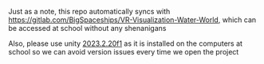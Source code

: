 Just as a note, this repo automatically syncs with https://gitlab.com/BigSpaceships/VR-Visualization-Water-World, which can be accessed at school without any shenanigans

Also, please use unity [2023.2.20f1](https://unity.com/releases/editor/whats-new/2023.2.20) as it is installed on the computers at school so we can avoid version issues every time we open the project
